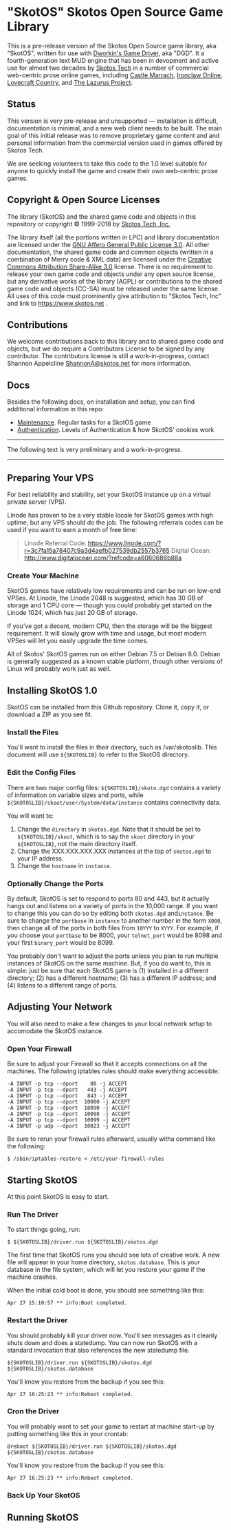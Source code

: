 # "SkotOS" Skotos Open Source Game Library

This is a pre-release version of the Skotos Open Source game library, aka "SkotOS", written for use with [Dworkin's Game Driver](https://github.com/dworkin/dgd), aka "DGD". It a fourth-generation text MUD engine that has been in devopment and active use for almost two decades by [Skotos Tech](http://www.skotos.net/) in a number of commercial web-centric prose online games, including [Castle Marrach](http://www.skotos.net/games/marrach/), [Ironclaw Online](http://www.skotos.net/games/ironclaw/), [Lovecraft Country](http://www.lovecraftcountry.com/comic/), and [The Lazurus Project](http://www.lazarus-project.net/). 

## Status

This version is very pre-release and unsupported — installation is difficult, documentation is minimal, and a new web client needs to be built. The main goal of this initial release was to remove proprietary game content and and personal information from the commercial version used in games offered by Skotos Tech.

We are seeking volunteers to take this code to the 1.0 level suitable for anyone to quickly install the game and create their own web-centric prose games.

## Copyright & Open Source Licenses

The library (SkotOS) and the shared game code and objects in this repository or copyright © 1999-2018 by [Skotos Tech, Inc.](https://www.skotos.net) 

The library itself (all the portions written in LPC) and library documentation are licensed under the [GNU Affero General Public License 3.0](https://www.gnu.org/licenses/agpl-3.0.en.html). All other documentation, the shared game code and common objects (written in a combination of Merry code & XML data) are licensed under the [Creative Commons Attribution Share-Alike 3.0](https://creativecommons.org/licenses/by-sa/3.0/deed.en) license. There is no requirement to release your own game code and objects under any open source license, but any derivative works of the library (AGPL) or contributions to the shared game code and objects (CC-SA) must be released under the same license. All uses of this code must prominently give attribution to "Skotos Tech, Inc" and link to https://www.skotos.net .

## Contributions

We welcome contributions back to this library and to shared game code and objects, but we do require a Contributors License to be signed by any contributor. The contributors license is still a work-in-progress, contact Shannon Appelcline <ShannonA@skotos.net> for more information.

## Docs

Besides the following docs, on installation and setup, you can find additional information in this repo:

* [Maintenance](docs/Maintenance.md). Regular tasks for a SkotOS game
* [Authentication](docs/Authentication.md). Levels of Authentication & how SkotOS' cookies work

----

The following text is very preliminary and a work-in-progress.

----

## Preparing Your VPS

For best reliability and stability, set your SkotOS instance up on a virtual private server (VPS). 

Linode has proven to be a very stable locale for SkotOS games with high uptime, but any VPS should do the job. The following referrals codes can be used if you want to earn a month of free time:

> Linode Referral Code: https://www.linode.com/?r=3c7fa15a78407c9a3d4aefb027539db2557b3765
> Digital Ocean: http://www.digitalocean.com/?refcode=a6060686b88a

### Create Your Machine

SkotOS games have relatively low requirements and can be run on low-end VPSes. At Linode, the Linode 2048 is suggested, which has 30 GB of storage and 1 CPU core — though you could probably get started on the Linode 1024, which has just 20 GB of storage. 

If you've got a decent, modern CPU, then the storage will be the biggest requirement. It will slowly grow with time and usage, but most modern VPSes will let you easily upgrade the time comes.

All of Skotos' SkotOS games run on either Debian 7.5 or Debian 8.0. Debian is generally suggested as a known stable platform, though other versions of Linux will probably work just as well.

## Installing SkotOS 1.0

SkotOS can be installed from this Github repository. Clone it, copy it, or download a ZIP as you see fit.

### Install the Files

You'll want to install the files in their directory, such as /var/skotoslib. This document will use `${SKOTOSLIB}` to refer to the SkotOS directory.

### Edit the Config Files

There are two major config files: `${SKOTOSLIB}/skoto.dgd` contains a variety of information on variable sizes and ports, while `${SKOTOSLIB}/skoot/user/System/data/instance` contains connectivity data.

You will want to:

1. Change the `directory` in `skotos.dgd`. Note that it should be set to `${SKOTOSLIB}/skoot`, which is to say the `skoot` directory in your `${SKOTOSLIB}`, not the main directory itself.
2. Change the XXX.XXX.XXX.XXX instances at the top of `skotos.dgd` to your IP address.
3. Change the `hostname` in `instance`.

### Optionally Change the Ports

By default, SkotOS is set to respond to ports 80 and 443, but it actually hangs out and listens on a variety of ports in the 10,000 range. If you want to change this you can do so by editing both `skotos.dgd` and`instance`. Be sure to change the `portbase` in `instance` to another number in the form `X000`, then change all of the ports in both files from `10YYY` to `XYYY`. For example, if you choose your `portbase` to be 8000, your `telnet_port` would be 8098 and your first `binary_port` would be 8099.

You probably don't want to adjust the ports unless you plan to run multiple instances of SkotOS on the same machine. But, if you do want to, this is simple: just be sure that each SkotOS game is (1) installed in a different directory; (2) has a different hostname; (3) has a different IP address; and (4) listens to a different range of ports. 

## Adjusting Your Network

You will also need to make a few changes to your local network setup to accomodate the SkotOS instance.

### Open Your Firewall

Be sure to adjust your Firewall so that it accepts connections on all the machines. The following iptables rules should make everything accessible:

```
-A INPUT -p tcp --dport    80 -j ACCEPT
-A INPUT -p tcp --dport   443 -j ACCEPT
-A INPUT -p tcp --dport   843 -j ACCEPT
-A INPUT -p tcp --dport  10080 -j ACCEPT
-A INPUT -p tcp --dport  10090 -j ACCEPT
-A INPUT -p tcp --dport  10098 -j ACCEPT
-A INPUT -p tcp --dport  10099 -j ACCEPT
-A INPUT -p udp --dport  10023 -j ACCEPT
```

Be sure to rerun your firewall rules afterward, usually witha command like the following:

```
$ /sbin/iptables-restore < /etc/your-firewall-rules
```

## Starting SkotOS

At this point SkotOS is easy to start.

### Run The Driver

To start things going, run:

```
$ ${SKOTOSLIB}/driver.run ${SKOTOSLIB}/skotos.dgd
```

The first time that SkotOS runs you should see lots of creative work. A new file will appear in your home directory, `skotos.database`. This is your database in the file system, which will let you restore your game if the machine crashes.

When the initial cold boot is done, you should see something like this:

```
Apr 27 15:10:57 ** info:Boot completed.
```

### Restart the Driver

You should probably kill your driver now. You'll see messages as it cleanly shuts down and does a statedump. You can now run SkotOS with a standard invocation that also references the new statedump file.

```
${SKOTOSLIB}/driver.run ${SKOTOSLIB}/skotos.dgd ${SKOTOSLIB}/skotos.database
```

You'll know you restore from the backup if you see this:

```
Apr 27 16:25:23 ** info:Reboot completed.
```

### Cron the Driver

You will probably want to set your game to restart at machine start-up by putting something like this in your crontab:

```
@reboot ${SKOTOSLIB}/driver.run ${SKOTOSLIB}/skotos.dgd ${SKOTOSLIB}/skotos.database
```

You'll know you restore from the backup if you see this:

```
Apr 27 16:25:23 ** info:Reboot completed.
```

### Back Up Your SkotOS

## Running SkotOS
